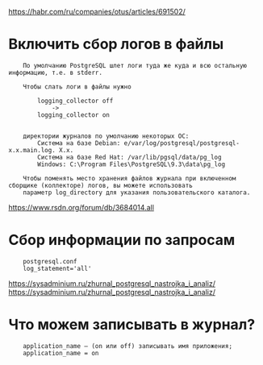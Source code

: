https://habr.com/ru/companies/otus/articles/691502/

# Включить сбор логов в файлы
```
    По умолчанию PostgreSQL шлет логи туда же куда и всю остальную информацию, т.е. в stderr.
    
    Чтобы слать логи в файлы нужно
    
        logging_collector off
            ->
        logging_collector on    
        
        
    директории журналов по умолчанию некоторых ОС:    
        Система на базе Debian: e/var/log/postgresql/postgresql-x.x.main.log. X.x.
        Система на базе Red Hat: /var/lib/pgsql/data/pg_log
        Windows: C:\Program Files\PostgreSQL\9.3\data\pg_log
        
    Чтобы поменять место хранения файлов журнала при включенном сборщике (коллекторе) логов, вы можете использовать 
    параметр log_directory для указания пользовательского каталога.
```

https://www.rsdn.org/forum/db/3684014.all

# Сбор информации по запросам
```
    postgresql.conf
    log_statement='all' 
```

https://sysadminium.ru/zhurnal_postgresql_nastrojka_i_analiz/
https://sysadminium.ru/zhurnal_postgresql_nastrojka_i_analiz/

# Что можем записывать в журнал?
```
    application_name — (on или off) записывать имя приложения;
    application_name = on
```